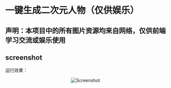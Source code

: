 # 一键生成二次元人物（仅供娱乐）

## <b>声明：本项目中的所有图片资源均来自网络，仅供前端学习交流或娱乐使用</b>

## screenshot

运行效果：

<p align="center">
  <img src="https://github.com/Frank-Star-fn/generate-anime-characters/blob/main/picture-searcher/screenshot/v0.1-%E6%9C%80%E7%BB%88%E6%95%88%E6%9E%9C%E5%B1%95%E7%A4%BA.png" alt="Screenshot"/>
</p>
